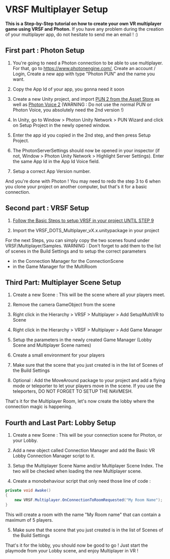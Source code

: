 # VRSF Multiplayer Setup 

**This is a Step-by-Step tutorial on how to create your own VR multiplayer game using VRSF and Photon.**
If you have any problem during the creation of your multiplayer app, do not hesitate to send me an email ! :)

## First part : Photon Setup 
1. You're going to need a Photon connection to be able to use multiplayer. For that, go to https://www.photonengine.com/, Create an account / Login, Create a new app with type "Photon PUN" and the name you want.

2. Copy the App Id of your app, you gonna need it soon

3. Create a new Unity project, and import [PUN 2 from the Asset Store](https://assetstore.unity.com/packages/tools/network/pun-2-free-119922) as well as [Photon Voice 2](https://assetstore.unity.com/packages/tools/audio/photon-voice-2-130518)  (WARNING : Do not use the normal PUN or Photon Voice, you absolutely need the 2nd version !)

4. In Unity, go to Window > Photon Unity Network > PUN Wizard and click on Setup Project in the newly opened window.

5. Enter the app id you copied in the 2nd step, and then press Setup Project.

6. The PhotonServerSettings should now be opened in your inspector (if not, Window > Photon Unity Network > Highlight Server Settings).
Enter the same App Id in the App Id Voice field.

7. Setup a correct App Version number.


And you're done with Photon ! You may need to redo the step 3 to 6 when you clone your project on another computer, but that's it for a basic connection.



## Second part : VRSF Setup
1. [Follow the Basic Steps to setup VRSF in your project UNTIL STEP 9](https://github.com/Jamy4000/VRSF_DOTS#basic-setup)

2. Import the VRSF_DOTS_Multiplayer_vX.x.unitypackage in your project


For the next Steps, you can simply copy the two scenes found under VRSF/Multiplayer/Samples.
WARNING : Don't forget to add them to the list of scenes in the Build Settings and to setup the correct parameters 
- in the Connection Manager for the ConnectionScene
- in the Game Manager for the MultiRoom



## Third Part: Multiplayer Scene Setup
1. Create a new Scene : This will be the scene where all your players meet.

2. Remove the camera GameObject from the scene

3. Right click in the Hierarchy > VRSF > Multiplayer > Add SetupMultiVR to Scene

4. Right click in the Hierarchy > VRSF > Multiplayer > Add Game Manager

5. Setup the parameters in the newly created Game Manager (Lobby Scene and Multiplayer Scene names)

6. Create a small environment for your players

7. Make sure that the scene that you just created is in the list of Scenes of the Build Settings

8. Optional : Add the MoveAround package to your project and add a flying mode or teleporter to let your players move in the scene.
If you use the teleporters, DO NOT FORGET TO SETUP THE NAVMESH.


That's it for the Multiplayer Room, let's now create the lobby where the connection magic is happening.



## Fourth and Last Part: Lobby Setup
1. Create a new Scene : This will be your connection scene for Photon, or your Lobby.

2. Add a new object called Connection Manager and add the Basic VR Lobby Connection Manager script to it.

3. Setup the Multiplayer Scene Name and/or Multiplayer Scene Index. The two will be checked when loading the new Multiplayer scene.

4. Create a monobehaviour script that only need those line of code :

```c#
private void Awake()
{
    new VRSF.Multiplayer.OnConnectionToRoomRequested("My Room Name");
}
```

This will create a room with the name "My Room name" that can contain a maximum of 5 players.

5. Make sure that the scene that you just created is in the list of Scenes of the Build Settings


That's it for the lobby, you should now be good to go ! Just start the playmode from your Lobby scene, and enjoy Multiplayer in VR !
